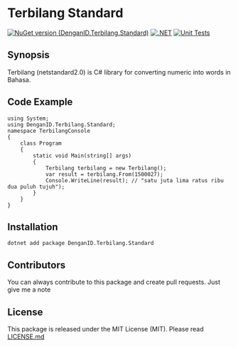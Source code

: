 # Terbilang Standard
[![NuGet version (DenganID.Terbilang.Standard)](https://img.shields.io/nuget/v/DenganID.Terbilang.Standard.svg?style=flat)](https://www.nuget.org/packages/DenganID.Terbilang.Standard/)
[![.NET](https://github.com/DenganID/DenganID.Terbilang.Standard/actions/workflows/dotnet.yml/badge.svg)](https://github.com/DenganID/DenganID.Terbilang.Standard/actions/workflows/dotnet.yml)
[![Unit Tests](https://github.com/DenganID/DenganID.Terbilang.Standard/actions/workflows/unittests.yml/badge.svg)](https://github.com/DenganID/DenganID.Terbilang.Standard/actions/workflows/unittests.yml)
## Synopsis
Terbilang (netstandard2.0) is C# library for converting numeric into words in Bahasa.

## Code Example
```
using System;
using DenganID.Terbilang.Standard;
namespace TerbilangConsole
{
    class Program
    {
        static void Main(string[] args)
        {
            Terbilang terbilang = new Terbilang();
            var result = terbilang.From(1500027);
            Console.WriteLine(result); // "satu juta lima ratus ribu dua puluh tujuh");
        }
    }
}
```

## Installation

```
dotnet add package DenganID.Terbilang.Standard
```

## Contributors

You can always contribute to this package and create pull requests. Just give me a note

## License

This package is released under the MIT License (MIT). Please read [LICENSE.md](https://github.com/DenganID/DenganID.Terbilang.Standard/LICENSE.md)
